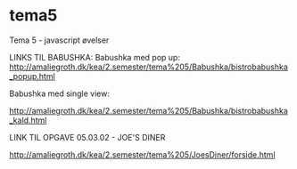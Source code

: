 # tema5
Tema 5 - javascript øvelser


LINKS TIL BABUSHKA:
Babushka med pop up:
http://amaliegroth.dk/kea/2.semester/tema%205/Babushka/bistrobabushka_popup.html

Babushka med single view:

http://amaliegroth.dk/kea/2.semester/tema%205/Babushka/bistrobabushka_kald.html



LINK TIL OPGAVE 05.03.02 - JOE'S DINER

http://amaliegroth.dk/kea/2.semester/tema%205/JoesDiner/forside.html
